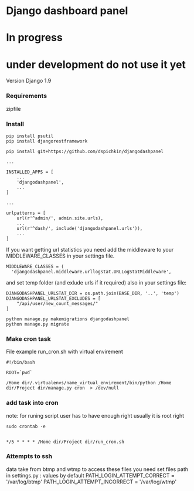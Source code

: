 Django dashboard panel
======================

# In progress 
# under development do not use it yet

Version Django 1.9 

### Requirements

zipfile


### Install


```
pip install psutil
pip install djangorestframework

pip install git+https://github.com/dspichkin/djangodashpanel

...

INSTALLED_APPS = [
    ...
    'djangodashpanel',
    ...
]

...

urlpatterns = [
    url(r'^admin/', admin.site.urls),
    ...
    url(r'^dash/', include('djangodashpanel.urls')),
    ...
]
```


If you want getting url statistics you need add the middleware to your MIDDLEWARE_CLASSES in your settings file.

```
MIDDLEWARE_CLASSES = (
  'djangodashpanel.middleware.urllogstat.URLLogStatMiddleware',
```

and set temp folder (and exlude urls if it required) also in your settings file:
```
DJANGODASHPANEL_URLSTAT_DIR = os.path.join(BASE_DIR, '..', 'temp')
DJANGODASHPANEL_URLSTAT_EXCLUDES = [
    "/api/user/new_count_messages/"
]
```

```
python manage.py makemigrations djangodashpanel
python manage.py migrate

```


### Make cron task

File example run_cron.sh with virtual envirement

```
#!/bin/bash

ROOT=`pwd`

/Home dir/.virtualenvs/name_virtual_envirement/bin/python /Home dir/Project dir/manage.py cron  > /dev/null

```

### add task into cron
note: for runing script user has to have enough right usually it is root right

```
sudo crontab -e


*/5 * * * * /Home dir/Project dir/run_cron.sh
```

### Attempts to ssh

data take from btmp and wtmp
to access these files you need set files path in settings.py :
values by default
PATH_LOGIN_ATTEMPT_CORRECT = '/var/log/btmp'
PATH_LOGIN_ATTEMPT_INCORRECT = '/var/log/wtmp'




